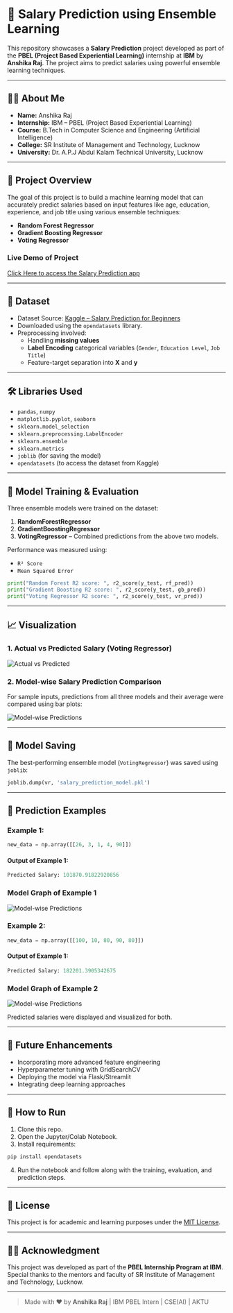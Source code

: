 
# 💼 Salary Prediction using Ensemble Learning

This repository showcases a **Salary Prediction** project developed as part of the **PBEL (Project Based Experiential Learning)** internship at **IBM** by **Anshika Raj**. The project aims to predict salaries using powerful ensemble learning techniques.

---

## 👩‍💻 About Me

- **Name:** Anshika Raj  
- **Internship:** IBM – PBEL (Project Based Experiential Learning)  
- **Course:** B.Tech in Computer Science and Engineering (Artificial Intelligence)  
- **College:** SR Institute of Management and Technology, Lucknow  
- **University:** Dr. A.P.J Abdul Kalam Technical University, Lucknow

---

## 🚀 Project Overview

The goal of this project is to build a machine learning model that can accurately predict salaries based on input features like age, education, experience, and job title using various ensemble techniques:

- **Random Forest Regressor**
- **Gradient Boosting Regressor**
- **Voting Regressor**

### Live Demo of Project
[Click Here to access the Salary Prediction app](https://salary-pred-by-anshika-raj.streamlit.app/)


---

## 📁 Dataset

- Dataset Source: [Kaggle – Salary Prediction for Beginners](https://www.kaggle.com/datasets/rkiattisak/salaly-prediction-for-beginer)
- Downloaded using the `opendatasets` library.
- Preprocessing involved:
  - Handling **missing values**
  - **Label Encoding** categorical variables (`Gender`, `Education Level`, `Job Title`)
  - Feature-target separation into **X** and **y**

---

## 🛠️ Libraries Used

- `pandas`, `numpy`
- `matplotlib.pyplot`, `seaborn`
- `sklearn.model_selection`
- `sklearn.preprocessing.LabelEncoder`
- `sklearn.ensemble`
- `sklearn.metrics`
- `joblib` (for saving the model)
- `opendatasets` (to access the dataset from Kaggle)

---

## 🧠 Model Training & Evaluation

Three ensemble models were trained on the dataset:

1. **RandomForestRegressor**
2. **GradientBoostingRegressor**
3. **VotingRegressor** – Combined predictions from the above two models.

Performance was measured using:

- `R² Score`
- `Mean Squared Error`

```python
print("Random Forest R2 score: ", r2_score(y_test, rf_pred))
print("Gradient Boosting R2 score: ", r2_score(y_test, gb_pred))
print("Voting Regressor R2 score: ", r2_score(y_test, vr_pred))
````

---

## 📈 Visualization

### 1. Actual vs Predicted Salary (Voting Regressor)

![Actual vs Predicted](actual_vs_pred.png)

### 2. Model-wise Salary Prediction Comparison

For sample inputs, predictions from all three models and their average were compared using bar plots:

![Model-wise Predictions](model_comparison1.png)


---

## 💾 Model Saving

The best-performing ensemble model (`VotingRegressor`) was saved using `joblib`:

```python
joblib.dump(vr, 'salary_prediction_model.pkl')
```

---

## 🧪 Prediction Examples

### Example 1:

```python
new_data = np.array([[26, 3, 1, 4, 90]])
```
#### Output of Example 1:

```python
Predicted Salary: 101870.91822920856
```
### Model Graph of Example 1
![Model-wise Predictions](model_comparison1.png)

### Example 2:

```python
new_data = np.array([[100, 10, 80, 90, 80]])
```
#### Output of Example 1:

```python
Predicted Salary: 182201.3905342675
```
### Model Graph of Example 2
![Model-wise Predictions](model_comparison2.png)

Predicted salaries were displayed and visualized for both.

---

## 🔮 Future Enhancements

* Incorporating more advanced feature engineering
* Hyperparameter tuning with GridSearchCV
* Deploying the model via Flask/Streamlit
* Integrating deep learning approaches

---

## 📌 How to Run

1. Clone this repo.
2. Open the Jupyter/Colab Notebook.
3. Install requirements:

```bash
pip install opendatasets
```

4. Run the notebook and follow along with the training, evaluation, and prediction steps.

---

## 📜 License

This project is for academic and learning purposes under the [MIT License](LICENSE).

---

## 🙋‍♀️ Acknowledgment

This project was developed as part of the **PBEL Internship Program at IBM**.
Special thanks to the mentors and faculty of SR Institute of Management and Technology, Lucknow.

---

> Made with ❤️ by **Anshika Raj** | IBM PBEL Intern | CSE(AI) | AKTU
